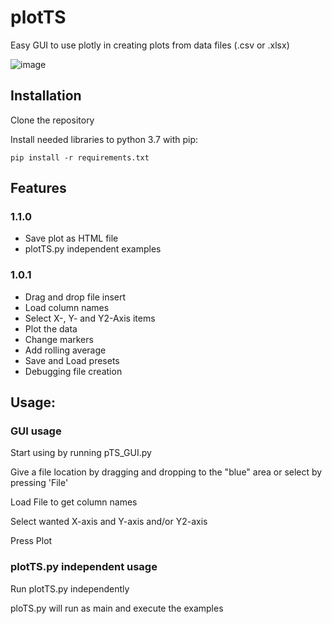 # plotTS
Easy GUI to use plotly in creating plots from data files (.csv or .xlsx)

![image](https://user-images.githubusercontent.com/55407190/69998898-13b69d00-1560-11ea-8a2d-0c5d49d24422.png)

## Installation

Clone the repository

Install needed libraries to python 3.7 with pip: 

```
pip install -r requirements.txt
```

## Features

### 1.1.0
- Save plot as HTML file
- plotTS.py independent examples

### 1.0.1
- Drag and drop file insert
- Load column names
- Select X-, Y- and Y2-Axis items
- Plot the data
- Change markers
- Add rolling average
- Save and Load presets
- Debugging file creation

## Usage:

### GUI usage
Start using by running pTS_GUI.py

Give a file location by dragging and dropping to the "blue" area or select by pressing 'File'

Load File to get column names

Select wanted X-axis and Y-axis and/or Y2-axis

Press Plot

### plotTS.py independent usage
Run plotTS.py independently

ploTS.py will run as main and execute the examples

